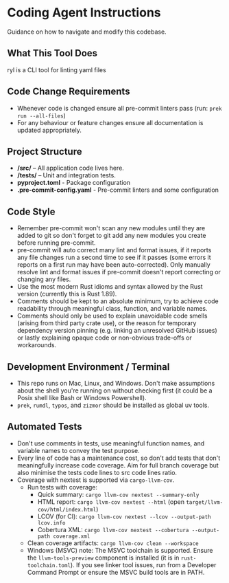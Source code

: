 # Coding Agent Instructions

Guidance on how to navigate and modify this codebase.

## What This Tool Does

ryl is a CLI tool for linting yaml files

## Code Change Requirements

- Whenever code is changed ensure all pre-commit linters pass (run:
  `prek run --all-files`)
- For any behaviour or feature changes ensure all documentation is updated
  appropriately.

## Project Structure

- **/src/** – All application code lives here.
- **/tests/** – Unit and integration tests.
- **pyproject.toml** - Package configuration
- **.pre-commit-config.yaml** - Pre-commit linters and some configuration

## Code Style

- Remember pre-commit won't scan any new modules until they are added to git so don't
  forget to git add any new modules you create before running pre-commit.
- pre-commit will auto correct many lint and format issues, if it reports any file
  changes run a second time to see if it passes (some errors it reports on a first run
  may have been auto-corrected). Only manually resolve lint and format issues if
  pre-commit doesn't report correcting or changing any files.
- Use the most modern Rust idioms and syntax allowed by the Rust version (currently this
  is Rust 1.89).
- Comments should be kept to an absolute minimum, try to achieve code readability
  through meaningful class, function, and variable names.
- Comments should only be used to explain unavoidable code smells (arising from third
  party crate use), or the reason for temporary dependency version pinning (e.g.
  linking an unresolved GitHub issues) or lastly explaining opaque code or non-obvious
  trade-offs or workarounds.

## Development Environment / Terminal

- This repo runs on Mac, Linux, and Windows. Don't make assumptions about the shell
  you're running on without checking first (it could be a Posix shell like Bash or
  Windows Powershell).
- `prek`, `rumdl`, `typos`, and `zizmor` should be installed as global uv tools.

## Automated Tests

- Don't use comments in tests, use meaningful function names, and variable names to
  convey the test purpose.
- Every line of code has a maintenance cost, so don't add tests that don't meaningfully
  increase code coverage. Aim for full branch coverage but also minimise the tests code
  lines to src code lines ratio.
- Coverage with nextest is supported via `cargo-llvm-cov`.
  - Run tests with coverage:
    - Quick summary: `cargo llvm-cov nextest --summary-only`
    - HTML report: `cargo llvm-cov nextest --html`
      (open `target/llvm-cov/html/index.html`)
    - LCOV (for CI): `cargo llvm-cov nextest --lcov --output-path lcov.info`
    - Cobertura XML: `cargo llvm-cov nextest --cobertura --output-path coverage.xml`
  - Clean coverage artifacts: `cargo llvm-cov clean --workspace`
  - Windows (MSVC) note: The MSVC toolchain is supported.
    Ensure the `llvm-tools-preview` component is installed (it is in
    `rust-toolchain.toml`). If you see linker tool issues, run from a Developer
    Command Prompt or ensure the MSVC build tools are in PATH.
